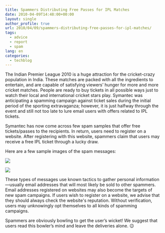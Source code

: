 ```yaml
---
title: Spammers Distributing Free Passes for IPL Matches
date: 2010-04-09T14:48:00+00:00
layout: single
author_profile: true
url: 2010/04/09/spammers-distributing-free-passes-for-ipl-matches/
tags:
  - advice
  - report
  - spam
lang: en
categories: 
  - techblog
---
```

The Indian Premier League 2010 is a huge attraction for the cricket-crazy population in India. These matches are packed with all the ingredients to entertain, and are capable of satisfying viewers’ hunger for more and more cricket matches. People are ready to buy tickets in all possible ways just to watch their local and international cricket stars play. Symantec was anticipating a spamming campaign against ticket sales during the initial period of the sporting extravaganza; however, it is just halfway through the event and still not too late to lure email users with offers related to IPL tickets.

Symantec has now come across few spam samples that offer free tickets/passes to the recipients. In return, users need to register on a website. After registering with this website, spammers claim that users may receive a free IPL ticket through a lucky draw.

Here are a few sample images of the spam messages:

[![](http://1.bp.blogspot.com/_vaUVXcmC3OI/S78vaIe5H7I/AAAAAAAAB10/-yWtWYyFyBo/s400/Screen+shot+2010-04-09+at+9.05.54+AM.png)](http://1.bp.blogspot.com/_vaUVXcmC3OI/S78vaIe5H7I/AAAAAAAAB10/-yWtWYyFyBo/s1600/Screen+shot+2010-04-09+at+9.05.54+AM.png)

[![](http://2.bp.blogspot.com/_vaUVXcmC3OI/S78vcWYvM3I/AAAAAAAAB14/Me-vJkhmY2M/s400/Screen+shot+2010-04-09+at+9.06.10+AM.png)](http://2.bp.blogspot.com/_vaUVXcmC3OI/S78vcWYvM3I/AAAAAAAAB14/Me-vJkhmY2M/s1600/Screen+shot+2010-04-09+at+9.06.10+AM.png)

These types of messages use known tactics to gather personal information—usually email addresses that will most likely be sold to other spammers. Email addresses registered on websites may also become the targets of new spam campaigns. If users wish to register on a website, we advise that they should always check the website's reputation. Without verification, users may unknowingly opt themselves to all kinds of spamming campaigns.

Spammers are obviously bowling to get the user’s wicket! We suggest that users read this bowler’s mind and leave the deliveries alone. 😉
